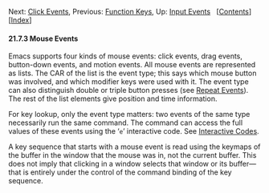 

Next: [Click Events](Click-Events.html), Previous: [Function Keys](Function-Keys.html), Up: [Input Events](Input-Events.html)   \[[Contents](index.html#SEC_Contents "Table of contents")]\[[Index](Index.html "Index")]

#### 21.7.3 Mouse Events

Emacs supports four kinds of mouse events: click events, drag events, button-down events, and motion events. All mouse events are represented as lists. The CAR of the list is the event type; this says which mouse button was involved, and which modifier keys were used with it. The event type can also distinguish double or triple button presses (see [Repeat Events](Repeat-Events.html)). The rest of the list elements give position and time information.

For key lookup, only the event type matters: two events of the same type necessarily run the same command. The command can access the full values of these events using the ‘`e`’ interactive code. See [Interactive Codes](Interactive-Codes.html).

A key sequence that starts with a mouse event is read using the keymaps of the buffer in the window that the mouse was in, not the current buffer. This does not imply that clicking in a window selects that window or its buffer—that is entirely under the control of the command binding of the key sequence.

